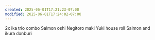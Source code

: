 ```yaml
---
created: 2025-06-01T17:21:23-07:00
modified: 2025-06-01T17:24:02-07:00
---
```


2x ika trio combo
Salmon oshi
Negitoro maki
Yuki house roll
Salmon and ikura donburi
